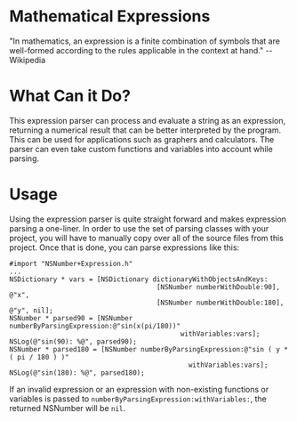 Mathematical Expressions
========================

"In mathematics, an expression is a finite combination of symbols that are well-formed according to the rules applicable in the context at hand." --Wikipedia

What Can it Do?
===============

This expression parser can process and evaluate a string as an expression, returning a numerical result that can be better interpreted by the program.  This can be used for applications such as graphers and calculators.  The parser can even take custom functions and variables into account while parsing.

Usage
=====

Using the expression parser is quite straight forward and makes expression parsing a one-liner.  In order to use the set of parsing classes with your project, you will have to manually copy over all of the source files from this project.  Once that is done, you can parse expressions like this:

    #import "NSNumber+Expression.h"
    ...
    NSDictionary * vars = [NSDictionary dictionaryWithObjectsAndKeys:
                                         [NSNumber numberWithDouble:90], @"x",
                                         [NSNumber numberWithDouble:180], @"y", nil];
    NSNumber * parsed90 = [NSNumber numberByParsingExpression:@"sin(x(pi/180))"
                                               withVariables:vars];
	NSLog(@"sin(90): %@", parsed90);
    NSNumber * parsed180 = [NSNumber numberByParsingExpression:@"sin ( y * ( pi / 180 ) )"
                                                 withVariables:vars];
    NSLog(@"sin(180): %@", parsed180);

If an invalid expression or an expression with non-existing functions or variables is passed to ```numberByParsingExpression:withVariables:```, the returned NSNumber will be ```nil```.
